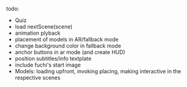 todo:

- Quiz
- load nextScene(scene)
- animation plyback
- placement of models in AR/fallback mode
- change background color in fallback mode
- anchor buttons in ar mode (and create HUD)
- position subtitles/info textplate
- include fuchi's start image
- Models: loading upfront, invoking placing, making interactive in the respective scenes
